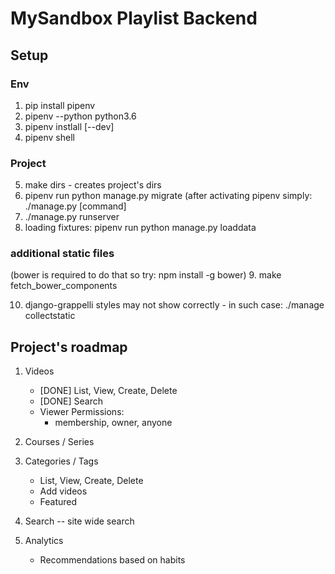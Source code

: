 # MySandbox Playlist Backend

## Setup

### Env
1. pip install pipenv
2. pipenv --python python3.6
3. pipenv instlall [--dev]
4. pipenv shell

### Project
5. make dirs - creates project's dirs
6. pipenv run python manage.py migrate (after activating pipenv simply: ./manage.py [command]
7. ./manage.py runserver
8. loading fixtures: pipenv run python manage.py loaddata

### additional static files
(bower is required to do that so try: npm install -g bower)
9. make fetch_bower_components

10. django-grappelli styles may not show correctly - in such case: ./manage collectstatic

## Project's roadmap
1. Videos
    - [DONE] List, View, Create, Delete
    - [DONE] Search
    - Viewer Permissions:
        - membership, owner, anyone
        
2. Courses / Series

3. Categories / Tags
    - List, View, Create, Delete
    - Add videos
    - Featured

4. Search -- site wide search

5. Analytics
    - Recommendations based on habits
